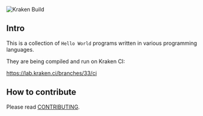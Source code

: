![Kraken Build](https://lab.kraken.ci/branch-badge/33)


## Intro

This is a collection of `Hello World` programs written in various programming languages.

They are being compiled and run on Kraken CI:

https://lab.kraken.ci/branches/33/ci


## How to contribute

Please read [CONTRIBUTING](/CONTRIBUTING.md).

